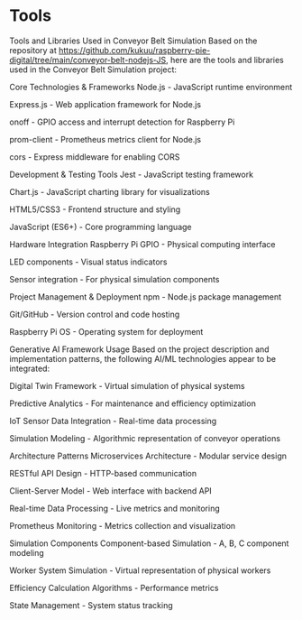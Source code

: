 # Tools

Tools and Libraries Used in Conveyor Belt Simulation
Based on the repository at https://github.com/kukuu/raspberry-pie-digital/tree/main/conveyor-belt-nodejs-JS, here are the tools and libraries used in the Conveyor Belt Simulation project:

Core Technologies & Frameworks
Node.js - JavaScript runtime environment

Express.js - Web application framework for Node.js

onoff - GPIO access and interrupt detection for Raspberry Pi

prom-client - Prometheus metrics client for Node.js

cors - Express middleware for enabling CORS

Development & Testing Tools
Jest - JavaScript testing framework

Chart.js - JavaScript charting library for visualizations

HTML5/CSS3 - Frontend structure and styling

JavaScript (ES6+) - Core programming language

Hardware Integration
Raspberry Pi GPIO - Physical computing interface

LED components - Visual status indicators

Sensor integration - For physical simulation components

Project Management & Deployment
npm - Node.js package management

Git/GitHub - Version control and code hosting

Raspberry Pi OS - Operating system for deployment

Generative AI Framework Usage
Based on the project description and implementation patterns, the following AI/ML technologies appear to be integrated:

Digital Twin Framework - Virtual simulation of physical systems

Predictive Analytics - For maintenance and efficiency optimization

IoT Sensor Data Integration - Real-time data processing

Simulation Modeling - Algorithmic representation of conveyor operations

Architecture Patterns
Microservices Architecture - Modular service design

RESTful API Design - HTTP-based communication

Client-Server Model - Web interface with backend API

Real-time Data Processing - Live metrics and monitoring

Prometheus Monitoring - Metrics collection and visualization

Simulation Components
Component-based Simulation - A, B, C component modeling

Worker System Simulation - Virtual representation of physical workers

Efficiency Calculation Algorithms - Performance metrics

State Management - System status tracking
